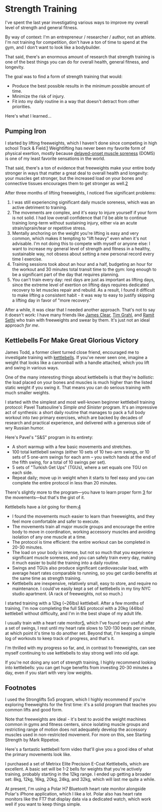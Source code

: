 # Strength Training

I've spent the last year investigating various ways to improve my overall level of strength and general fitness.

By way of context: I'm an entrepreneur / researcher / author, not an athlete. I'm not training for competition, don't have a ton of time to spend at the gym, and I don't want to look like a bodybuilder.

That said, there's an enormous amount of research that strength training is one of the best things you can do for overall health, general fitness, and longevity.

The goal was to find a form of strength training that would:

- Produce the best possible results in the minimum possible amount of time.
- Minimize the risk of injury.
- Fit into my daily routine in a way that doesn't detract from other priorities.

Here's what I learned…

## Pumping Iron

I started by lifting freeweights, which I haven't done since competing in high school Track & Field.[1](#note-1) Weightlifting has never been my favorite form of physical exertion, mostly because [delayed-onset muscle soreness](https://en.wikipedia.org/wiki/Delayed_onset_muscle_soreness) (DOMS) is one of my least favorite sensations in the world.

That said, there's a ton of evidence that freeweights make your entire body stronger in ways that matter a great deal to overall health and longevity: your muscles get stronger, but the increased load on your bones and connective tissues encourages them to get stronger as well.[2](#note-2)

After three months of lifting freeweights, I noticed five significant problems:

1. I was still experiencing significant daily muscle soreness, which was an active detriment to training.
2. The movements are complex, and it's easy to injure yourself if your form is not solid. I had low overall confidence that I'd be able to continue training long-term without sustaining injury, either via an acute strain/sprain/tear or repetitive stress.
3. Mentally anchoring on the weight you're lifting is easy and very common, which makes it tempting to "lift heavy" even when it's not advisable. I'm not doing this to compete with myself or anyone else: I want to increase my general level of strength and fitness in a healthy, sustainable way, not obsess about setting a new personal record every time I exercise.
4. Training sessions took about an hour and a half, budgeting an hour for the workout and 30 minutes total transit time to the gym: long enough to be a significant part of the day that requires planning.
5. You can't train every day: rest days are just as important as lifting days, since the extreme level of exertion on lifting days requires dedicated recovery to let muscles repair and rebuild. As a result, I found it difficult to make lifting a consistent habit - it was way to easy to justify skipping a lifting day in favor of "more recovery."

After a while, it was clear that I needed another approach. That's not to say it doesn't work: I have many friends like [James Clear](http://jamesclear.com/), [Tim Grahl](http://timgrahl.com/), and [Ramit Sethi](http://iwillteachyoutoberich.com/) who train with freeweights and swear by them. It's just not an ideal approach *for me*.

## Kettlebells For Make Great Glorious Victory

James Todd, a former client turned close friend, encouraged me to investigate training with [kettlebells](https://en.wikipedia.org/wiki/Kettlebell). If you've never seen one, imagine a weight that looks like a cannonball with a handle attached, which you lift and swing in various ways.

One of the many interesting things about kettlebells is that they're *ballistic*: the load placed on your bones and muscles is much higher than the listed static weight if you swing it. That means you can do serious training with much smaller weights.

I started with the simplest and most well-known beginner kettlebell training protocol: Pavel Tsatsouline's _Simple and Sinister_ program. It's an impressive act of synthesis: a short daily routine that manages to pack a full body workout into *two* primary exercises, which are backed by decades of research and practical experience, and delivered with a generous side of wry Russian humor.

Here's Pavel's "S&S" program in its entirety:

- A short warmup with a few basic movements and stretches.
- 100 total kettlebell swings (either 10 sets of 10 two-arm swings, or 10 sets of 5 one-arm swings for each arm – you switch hands at the end of the fifth swing, for a total of 10 swings per set).
- 5 sets of "Turkish Get Ups" (TGUs), where a set equals one TGU on each side.
- Repeat daily; move up in weight when it starts to feel easy and you can complete the entire protocol in less than 20 minutes.

There's slightly more to the program—you have to learn proper form [3](#note-3) for the movements—but that's the gist of it.

Kettlebells have a *lot* going for them:[4](#note-4)

- I found the movements much easier to learn than freeweights, and they feel more comfortable and safer to execute.
- The movements train all major muscle groups and encourage the entire body to move in coordination, working accessory muscles and avoiding isolation of any one muscle at a time.
- The protocol is time efficient: the entire workout can be completed in 20-30 minutes.
- The load on your body is intense, but not so much that you experience significant muscle soreness, and you can safely train every day, making it much easier to build the training into a daily routine.
- Swings and TGUs also produce significant cardiovascular load, with average heart rates comparable to running, so you get cardio benefits at the same time as strength training.
- Kettlebells are inexpensive, relatively small, easy to store, and require no maintenance. I could've easily kept a set of kettlebells in my tiny NYC studio apartment. (A rack of freeweights, not so much.)

I started training with a 12kg (~26lbs) kettlebell. After a few months of training, I'm now completing the full S&S protocol with a 20kg (44lbs) kettlebell without difficulty, and I'm in the best shape of my adult life.

I usually train with a heart rate monitor[5](#note-2), which I've found very useful: after a set of swings, I rest until my heart rate slows to 120-130 beats per minute, at which point it's time to do another set. Beyond that, I'm keeping a simple log of workouts to keep track of progress, and that's it.

I'm thrilled with my progress so far, and, in contrast to freeweights, can see myself continuing to use kettlebells to stay strong well into old age.

If you're not doing any sort of strength training, I highly recommend looking into kettlebells: you can get huge benefits from investing 20-30 minutes a day, even if you start with very low weights.

## Footnotes

<a name='note-1'></a>I used the Stronglifts 5x5 program, which I highly recommend if you're exploring freeweights for the first time: it's a solid program that teaches you common lifts and good form. 

<a name='note-2'></a>Note that freeweights are ideal - it's best to avoid the weight machines common in gyms and fitness centers, since isolating muscle groups and restricting range of motion does not adequately develop the accessory muscles used in non-restricted movement. For more on this, see Starting Strength by Mark Rippetoe.

<a name='note-3'></a>Here's a fantastic kettlebell form video that'll give you a good idea of what the primary movements look like.

<a name='note-4'></a>I purchased a set of Metrixx Elite Precision E-Coat Kettlebells, which are excellent. A basic set will be 1-2 bells for weights that you're actively training, probably starting in the 12kg range. I ended up getting a broader set: 8kg, 12kg, 16kg, 20kg, 24kg, and 32kg, which will last me quite a while.

<a name='note-5'></a>At present, I'm using a Polar H7 Bluetooth heart rate monitor alongside Polar's iPhone application, which I like a lot. Polar also has heart rate monitors like the FT7 that display data via a dedicated watch, which work well if you want to keep things simple.

